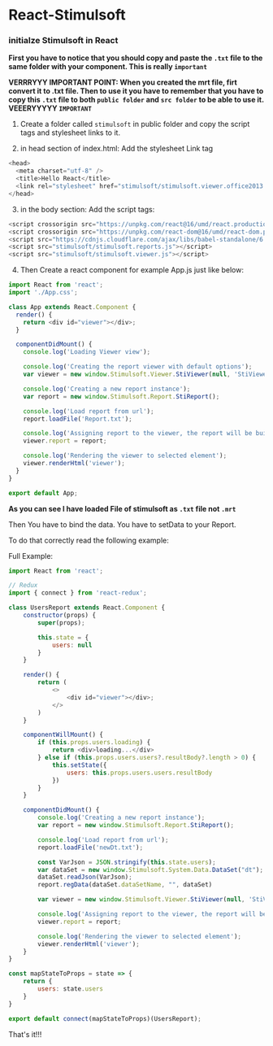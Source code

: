 # React-Stimulsoft

### initialze Stimulsoft in React

**First you have to notice that you should copy and paste the `.txt` file to the same folder with your component. This is really `important`**

**VERRRYYY IMPORTANT POINT: When you created the mrt file, firt convert it to .txt file. Then to use it you have to remember that you have to copy this `.txt` file to both `public folder` and `src folder` to be able to use it. VEEERYYYYY `IMPORTANT`**

1. Create a folder called `stimulsoft` in public folder and copy the script tags and stylesheet links to it.

2. in head section of index.html: Add the stylesheet Link tag

```js
<head>
  <meta charset="utf-8" />
  <title>Hello React</title>
  <link rel="stylesheet" href="stimulsoft/stimulsoft.viewer.office2013.whiteblue.css">
</head>
```

3. in the body section: Add the script tags:

```js
<script crossorigin src="https://unpkg.com/react@16/umd/react.production.min.js"></script>
<script crossorigin src="https://unpkg.com/react-dom@16/umd/react-dom.production.min.js"></script>
<script src="https://cdnjs.cloudflare.com/ajax/libs/babel-standalone/6.25.0/babel.min.js"></script>
<script src="stimulsoft/stimulsoft.reports.js"></script>
<script src="stimulsoft/stimulsoft.viewer.js"></script>
```

4. Then Create a react component for example App.js just like below:

```js
import React from 'react';
import './App.css';

class App extends React.Component {
  render() {
    return <div id="viewer"></div>;
  }

  componentDidMount() {
    console.log('Loading Viewer view');

    console.log('Creating the report viewer with default options');
    var viewer = new window.Stimulsoft.Viewer.StiViewer(null, 'StiViewer', false);

    console.log('Creating a new report instance');
    var report = new window.Stimulsoft.Report.StiReport();

    console.log('Load report from url');
    report.loadFile('Report.txt');

    console.log('Assigning report to the viewer, the report will be built automatically after rendering the viewer');
    viewer.report = report;

    console.log('Rendering the viewer to selected element');
    viewer.renderHtml('viewer');
  }
}

export default App;
```

**As you can see I have loaded File of stimulsoft as `.txt` file not `.mrt`**

Then You have to bind the data. You have to setData to your Report.

To do that correctly read the following example:

Full Example:

```js
import React from 'react';

// Redux
import { connect } from 'react-redux';

class UsersReport extends React.Component {
    constructor(props) {
        super(props);

        this.state = {
            users: null
        }
    }

    render() {
        return (
            <>
                <div id="viewer"></div>;
            </>
        )
    }

    componentWillMount() {
        if (this.props.users.loading) {
            return <div>loading...</div>
        } else if (this.props.users.users?.resultBody?.length > 0) {
            this.setState({
                users: this.props.users.users.resultBody
            })
        }
    }

    componentDidMount() {
        console.log('Creating a new report instance');
        var report = new window.Stimulsoft.Report.StiReport();

        console.log('Load report from url');
        report.loadFile('newDt.txt');

        const VarJson = JSON.stringify(this.state.users);
        var dataSet = new window.Stimulsoft.System.Data.DataSet("dt");
        dataSet.readJson(VarJson);
        report.regData(dataSet.dataSetName, "", dataSet)

        var viewer = new window.Stimulsoft.Viewer.StiViewer(null, 'StiViewer', false);

        console.log('Assigning report to the viewer, the report will be built automatically after rendering the viewer');
        viewer.report = report;

        console.log('Rendering the viewer to selected element');
        viewer.renderHtml('viewer');
    }
}

const mapStateToProps = state => {
    return {
        users: state.users
    }
}

export default connect(mapStateToProps)(UsersReport);
```

That's it!!!
